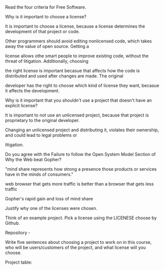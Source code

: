 Read the four criteria for Free Software.

Why is it important to choose a license?

It is important to choose a license, because a license determines the development of that project or code. 

Other programmers should avoid editing nonlicensed code, which takes away the value of open source. Getting a 

license allows othe smart people to improve existing code, without the threat of litigation. Additionally, choosing 

the right license is important becasue that affects how the code is distributed and used after changes are made. The original

developer has the right to choose which kind of license they want, becasue it affects the development.

Why is it important that you shouldn't use a project that doesn't have an explicit license?

It is important to not use an unlicensed project, because that project is proprietary to the original developer.

Changing an unlicensed project and distributing it, violates their ownership, and could lead to legal problems or 

litigation. 


Do you agree with the Failure to follow the Open System Model Section of Why the Web beat Gopher?

"mind share represents how strong a presence those products or services have in the minds of consumers."

web browser that gets more traffic is better than a browser that gets less traffic

Gopher's rapid gain and loss of mind share


Justify why one of the licenses were chosen.

Think of an example project. Pick a license using the LICENESE choose by Github.



Repository - 

Write five sentences about choosing a project to work on in this course, who will be users/customers of 
the project, and what license will you choose.
 
Project table:
